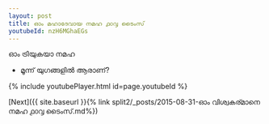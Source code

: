 ```yaml
---
layout: post
title: ഓം മഹാദേവായ നമഹ ൧൦൮ ടൈംസ്
youtubeId: nzH6MGhaEGs
---
```

 
 
 ഓം ട്രിയുകയാ നമഹ 
 
 -  മൂന്ന് യുഗങ്ങളിൽ ആരാണ്? 
 
  
 
  
 
 
 
 
 
 


{% include youtubePlayer.html id=page.youtubeId %}
 
[Next]({{ site.baseurl }}{% link  split2/_posts/2015-08-31-ഓം വിശ്വകര്മാനെ നമഹ ൧൦൮ ടൈംസ്.md%})
 
